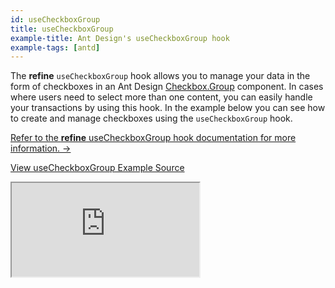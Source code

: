 ```yaml
---
id: useCheckboxGroup
title: useCheckboxGroup
example-title: Ant Design's useCheckboxGroup hook
example-tags: [antd]
---
```


The **refine** `useCheckboxGroup` hook allows you to manage your data in the form of checkboxes in an Ant Design [Checkbox.Group](https://ant.design/components/checkbox/#components-checkbox-demo-group) component. In cases where users need to select more than one content, you can easily handle your transactions by using this hook. In the example below you can see how to create and manage checkboxes using the `useCheckboxGroup` hook.

[Refer to the **refine** useCheckboxGroup hook documentation for more information. →](/docs/api-reference/antd/hooks/field/useCheckboxGroup/)

[View useCheckboxGroup Example Source](https://github.com/refinedev/refine/tree/master/examples/field/useCheckboxGroup)

<iframe loading="lazy" src="https://stackblitz.com//github/pankod/refine/tree/master/examples/field/useCheckboxGroup?embed=1&view=preview&theme=dark&preset=node&ctl=1"
    style={{width: "100%", height:"80vh", border: "0px", borderRadius: "8px", overflow:"hidden"}}
    title="refine-use-checkbox-group-example"
></iframe>
